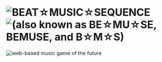 ![BEAT☆MUSIC☆SEQUENCE](https://cdn.rawgit.com/spacetme/bemuse/d034ff7/docs/images/README/title.svg)<br>
![(also known as BE☆MU☆SE, BEMUSE, and B☆M☆S)](https://cdn.rawgit.com/spacetme/bemuse/d034ff7/docs/images/README/aliases.svg)
=================================================

![web-based music game of the future](https://cdn.rawgit.com/spacetme/bemuse/d034ff7/docs/images/README/tagline.svg)

